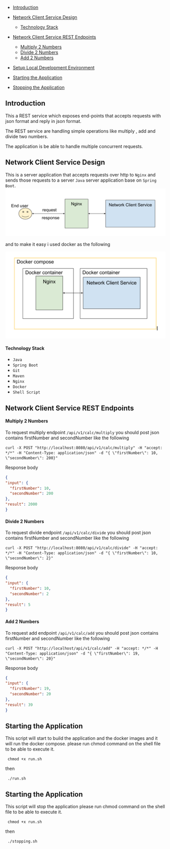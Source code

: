 - [Introduction](#introduction)

- [Network Client Service Design](#network-client-service-design)
   * [Technology Stack](#technology-stack)

- [Network Client Service REST Endpoints](#network-client-service-rest-endpoints)
   * [Multiply 2 Numbers](#multiply-2-numbers)
   * [Divide 2 Numbers](#divide-2-numbers)
   * [Add 2 Numbers](#add-2-numbers)

- [Setup Local Development Environment](#setup-local-development-environment)

- [Starting the Application](#starting-the-application)

- [Stopping the Application](#stopping-the-application)


## Introduction

This a REST service which exposes end-points that accepts requests with json format and reply in json format.

The REST service are handling simple operations like multiply , add and divide two numbers.
  
The application is be able to handle multiple concurrent requests.

## Network Client Service Design

This is a server application that accepts requests over http to `Nginx` and sends those requests to a server `Java` server application base on `Spring Boot`.
![image](docs/initial-idea.png)

and to make it easy i used docker as the following
 
 ![image](docs/docker-integration.png)

#### Technology Stack
  * `Java`
  * `Spring Boot`
  * `Git`
  * `Maven`
  * `Nginx`
  * `Docker`
  * `Shell Script`
   

## Network Client Service REST Endpoints

 #### Multiply 2 Numbers

 To request multiply endpoint `/api/v1/calc/multiply` you should post json contains firstNumber and  secondNumber like the following
  ```
  curl -X POST "http://localhost:8080/api/v1/calc/multiply" -H "accept: */*" -H "Content-Type: application/json" -d "{ \"firstNumber\": 10, \"secondNumber\": 200}" 
  ``` 
  Response body
  
   ```json
 {
   "input": {
     "firstNumber": 10,
     "secondNumber": 200
   },
   "result": 2000
 }
   ```
 
 #### Divide 2 Numbers

 To request divide endpoint `/api/v1/calc/divide` you should post json contains firstNumber and  secondNumber like the following
  ```
  curl -X POST "http://localhost:8080/api/v1/calc/divide" -H "accept: */*" -H "Content-Type: application/json" -d "{ \"firstNumber\": 10, \"secondNumber\": 2}" 
  ``` 
  Response body
  
   ```json
 {
   "input": {
     "firstNumber": 10,
     "secondNumber": 2
   },
   "result": 5
 }
   ```
 
 #### Add 2 Numbers
  To request add endpoint `/api/v1/calc/add` you should post json contains firstNumber and  secondNumber like the following
 ```
 curl -X POST "http://localhost/api/v1/calc/add" -H "accept: */*" -H "Content-Type: application/json" -d "{ \"firstNumber\": 19, \"secondNumber\": 20}" 
 ``` 
 Response body
 
  ```json
{
  "input": {
    "firstNumber": 19,
    "secondNumber": 20
  },
  "result": 39
}
  ```

## Starting the Application
This script will start to build the application and the docker images and it will run the docker compose.
please run chmod command on the shell file to be able to execute it.
```
 chmod +x run.sh
``` 
then
```
 ./run.sh   
``` 

## Starting the Application
This script will stop the application
please run chmod command on the shell file to be able to execute it.
```
 chmod +x run.sh
``` 
then
```
 ./stopping.sh   
``` 